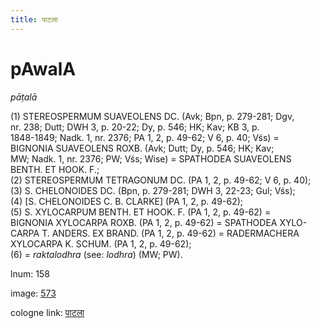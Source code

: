 ```yaml
---
title: पाटला
---
```


# pAwalA

<i>pāṭalā</i>  <div n="P" />(1) <bot>STEREOSPERMUM SUAVEOLENS DC.</bot> (Avk; Bpn, p. 279-281; Dgv, <div n="lb" />nr. 238; Dutt; DWH 3, p. 20-22; Dy, p. 546; HK; Kav; KB 3, p. <div n="lb" />1848-1849; Nadk. 1, nr. 2376; PA 1, 2, p. 49-62; V 6, p. 40; Vśs) = <div n="lb" /><bot>BIGNONIA SUAVEOLENS ROXB.</bot> (Avk; Dutt; Dy, p. 546; HK; Kav; <div n="lb" />MW; Nadk. 1, nr. 2376; PW; Vśs; Wise) = <bot>SPATHODEA SUAVEOLENS <div n="lb" />BENTH. ET HOOK. F.</bot>; <div n="P" />(2) <bot>STEREOSPERMUM TETRAGONUM DC.</bot> (PA 1, 2, p. 49-62; V 6, p. 40); <div n="P" />(3) <bot>S. CHELONOIDES DC.</bot> (Bpn, p. 279-281; DWH 3, 22-23; Gul; Vśs); <div n="P" />(4) [<bot>S. CHELONOIDES C. B. CLARKE</bot>] (PA 1, 2, p. 49-62); <div n="P" />(5) <bot>S. XYLOCARPUM BENTH. ET HOOK. F.</bot> (PA 1, 2, p. 49-62) = <div n="lb" /><bot>BIGNONIA XYLOCARPA ROXB.</bot> (PA 1, 2, p. 49-62) = <bot>SPATHODEA XYLO- <div n="lb" />CARPA T. ANDERS. EX BRAND.</bot> (PA 1, 2, p. 49-62) = <bot>RADERMACHERA <div n="lb" />XYLOCARPA K. SCHUM.</bot> (PA 1, 2, p. 49-62); <div n="P" />(6) = <i>raktalodhra</i> (see: <i>lodhra</i>) (MW; PW).

lnum: 158

image: [573](https://www.sanskrit-lexicon.uni-koeln.de/scans/csl-apidev/servepdf.php?dict=snp&page=573)

cologne link: [पाटला](https://sanskrit-lexicon.uni-koeln.de/scans/csl-apidev/getword.php?dict=snp&key=पाटला)

